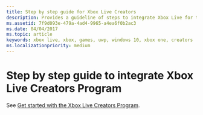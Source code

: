 ```yaml
---
title: Step by step guide for Xbox Live Creators
description: Provides a guideline of steps to integrate Xbox Live for the Creators Program.
ms.assetid: 7f9d093e-479a-4ad4-9965-a4ea6f0b2ac3
ms.date: 04/04/2017
ms.topic: article
keywords: xbox live, xbox, games, uwp, windows 10, xbox one, creators
ms.localizationpriority: medium
---
```

# Step by step guide to integrate Xbox Live Creators Program

See [Get started with the Xbox Live Creators Program](../get-started/setup-partner-center/legacy/get-started-with-xbox-live-creators.md).
